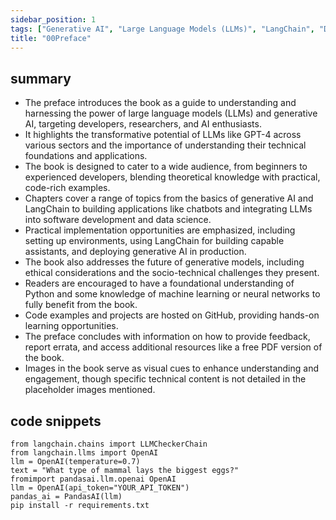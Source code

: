 ```yaml
---
sidebar_position: 1
tags: ["Generative AI", "Large Language Models (LLMs)", "LangChain", "Deep Learning", "Transformer Architecture"]
title: "00Preface"
---
```


## summary

- The preface introduces the book as a guide to understanding and harnessing the power of large language models (LLMs) and generative AI, targeting developers, researchers, and AI enthusiasts.
- It highlights the transformative potential of LLMs like GPT-4 across various sectors and the importance of understanding their technical foundations and applications.
- The book is designed to cater to a wide audience, from beginners to experienced developers, blending theoretical knowledge with practical, code-rich examples.
- Chapters cover a range of topics from the basics of generative AI and LangChain to building applications like chatbots and integrating LLMs into software development and data science.
- Practical implementation opportunities are emphasized, including setting up environments, using LangChain for building capable assistants, and deploying generative AI in production.
- The book also addresses the future of generative models, including ethical considerations and the socio-technical challenges they present.
- Readers are encouraged to have a foundational understanding of Python and some knowledge of machine learning or neural networks to fully benefit from the book.
- Code examples and projects are hosted on GitHub, providing hands-on learning opportunities.
- The preface concludes with information on how to provide feedback, report errata, and access additional resources like a free PDF version of the book.
- Images in the book serve as visual cues to enhance understanding and engagement, though specific technical content is not detailed in the placeholder images mentioned.

## code snippets
```
from langchain.chains import LLMCheckerChain
from langchain.llms import OpenAI
llm = OpenAI(temperature=0.7)
text = "What type of mammal lays the biggest eggs?"
fromimport pandasai.llm.openai OpenAI
llm = OpenAI(api_token="YOUR_API_TOKEN")
pandas_ai = PandasAI(llm)
pip install -r requirements.txt
```
